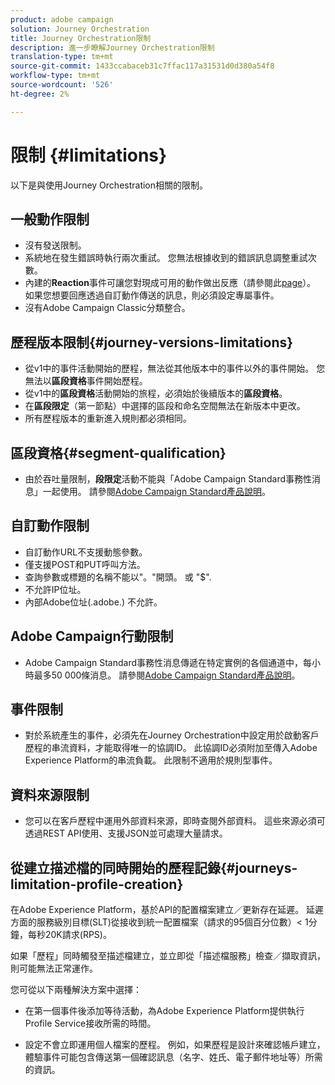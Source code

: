 ```yaml
---
product: adobe campaign
solution: Journey Orchestration
title: Journey Orchestration限制
description: 進一步瞭解Journey Orchestration限制
translation-type: tm+mt
source-git-commit: 1433ccabaceb31c7ffac117a31531d0d380a54f8
workflow-type: tm+mt
source-wordcount: '526'
ht-degree: 2%

---
```



# 限制 {#limitations}

以下是與使用Journey Orchestration相關的限制。

## 一般動作限制

* 沒有發送限制。 
* 系統地在發生錯誤時執行兩次重試。 您無法根據收到的錯誤訊息調整重試次數。 
* 內建的&#x200B;**Reaction**&#x200B;事件可讓您對現成可用的動作做出反應（請參閱此[page](../building-journeys/reaction-events.md)）。 如果您想要回應透過自訂動作傳送的訊息，則必須設定專屬事件。 
* 沒有Adobe Campaign Classic分類整合。

## 歷程版本限制{#journey-versions-limitations}

* 從v1中的事件活動開始的歷程，無法從其他版本中的事件以外的事件開始。 您無法以&#x200B;**區段資格**&#x200B;事件開始歷程。
* 從v1中的&#x200B;**區段資格**&#x200B;活動開始的旅程，必須始於後續版本的&#x200B;**區段資格**。
* 在&#x200B;**區段限定**（第一節點）中選擇的區段和命名空間無法在新版本中更改。
* 所有歷程版本的重新進入規則都必須相同。

## 區段資格{#segment-qualification}

* 由於吞吐量限制，**段限定**&#x200B;活動不能與「Adobe Campaign Standard事務性消息」一起使用。 請參閱[Adobe Campaign Standard產品說明](https://helpx.adobe.com/legal/product-descriptions/campaign-standard.html)。 
 

## 自訂動作限制

* 自訂動作URL不支援動態參數。 
* 僅支援POST和PUT呼叫方法。 
* 查詢參數或標題的名稱不能以&quot;。&quot;開頭。 或 &quot;$&quot;. 
* 不允許IP位址。 
* 內部Adobe位址(.adobe.) 不允許。
 

## Adobe Campaign行動限制

* Adobe Campaign Standard事務性消息傳遞在特定實例的各個通道中，每小時最多50 000條消息。 請參閱[Adobe Campaign Standard產品說明](https://helpx.adobe.com/legal/product-descriptions/campaign-standard.html)。 
 

## 事件限制

* 對於系統產生的事件，必須先在Journey Orchestration中設定用於啟動客戶歷程的串流資料，才能取得唯一的協調ID。 此協調ID必須附加至傳入Adobe Experience Platform的串流負載。 此限制不適用於規則型事件。
 

## 資料來源限制

* 您可以在客戶歷程中運用外部資料來源，即時查閱外部資料。 這些來源必須可透過REST API使用、支援JSON並可處理大量請求。

## 從建立描述檔的同時開始的歷程記錄{#journeys-limitation-profile-creation}

在Adobe Experience Platform，基於API的配置檔案建立／更新存在延遲。 延遲方面的服務級別目標(SLT)從接收到統一配置檔案（請求的95個百分位數）&lt; 1分鐘，每秒20K請求(RPS)。

如果「歷程」同時觸發至描述檔建立，並立即從「描述檔服務」檢查／擷取資訊，則可能無法正常運作。

您可從以下兩種解決方案中選擇：

* 在第一個事件後添加等待活動，為Adobe Experience Platform提供執行Profile Service接收所需的時間。

* 設定不會立即運用個人檔案的歷程。 例如，如果歷程是設計來確認帳戶建立，體驗事件可能包含傳送第一個確認訊息（名字、姓氏、電子郵件地址等）所需的資訊。